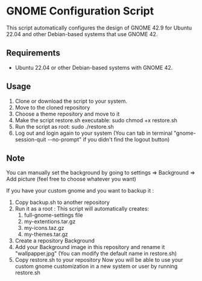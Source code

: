 # GNOME Configuration Script

This script automatically configures the design of GNOME 42.9 for Ubuntu 22.04 and other Debian-based systems that use GNOME 42.

## Requirements

- Ubuntu 22.04 or other Debian-based systems with GNOME 42.

## Usage

1. Clone or download the script to your system.
2. Move to the cloned repository
3. Choose a theme repository and move to it
4. Make the script restore.sh executable:
   sudo chmod +x restore.sh
5. Run the script as root:
   sudo ./restore.sh
6. Log out and login again to your system (You can tab in terminal "gnome-session-quit --no-prompt" if you didn't find the logout button)

## Note
You can manually set the background by going to settings => Background => Add picture (feel free to choose whatever you want)

If you have your custom gnome and you want to backup it :
1. Copy backup.sh to another repository
2. Run it as a root :
   This script will automatically creates:
   1. full-gnome-settings file
   2. my-extentions.tar.gz
   3. my-icons.taz.gz
   4. my-themes.tar.gz
3. Create a repository Background
4. Add your Background image in this repository and rename it "wallpapper.jpg" (You can modify the default name in restore.sh)
5. Copy restore.sh to your repository
Now you will be able to use your custom gnome customization in a new system or user by running restore.sh


